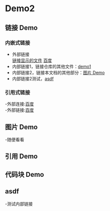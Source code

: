 # Demo2

## 链接 Demo

### 内嵌式链接	
- 外部链接	
[链接显示的文件](URL地址)
[百度](http://www.baidu.com)
- 内部链接1，链接仓库的其他文件：[demo1](demo1.md)
- 内部链接2，链接本文档的其他部分：[图片 Demo](Demo2.md#图片-Demo)
- 内部链接2测试，[asdf]()

### 引用式链接	
-外部连接:[百度]	
-外部链接:[百度][baidu]

## 图片 Demo
-随便看看
## 引用 Demo

## 代码块 Demo

## asdf
-测试内部链接

<!--以下是本文档中用到的链接-->
[百度]:http://www.baidu.com
[baidu]:http://www.baidu.com
